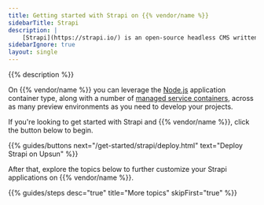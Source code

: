```yaml
---
title: Getting started with Strapi on {{% vendor/name %}}
sidebarTitle: Strapi
description: |
    [Strapi](https://strapi.io/) is an open-source headless CMS written in Javascript.
sidebarIgnore: true
layout: single
---
```


{{% description %}}

On {{% vendor/name %}} you can leverage the [Node.js](/languages/nodejs/_index.md) application container type, along with a number of [managed service containers](/add-services/), across as many preview environments as you need to develop your projects. 

If you're looking to get started with Strapi and {{% vendor/name %}}, click the button below to begin.

{{% guides/buttons next="/get-started/strapi/deploy.html" text="Deploy Strapi on Upsun" %}}

After that, explore the topics below to further customize your Strapi applications on {{% vendor/name %}}.

{{% guides/steps desc="true" title="More topics" skipFirst="true" %}}